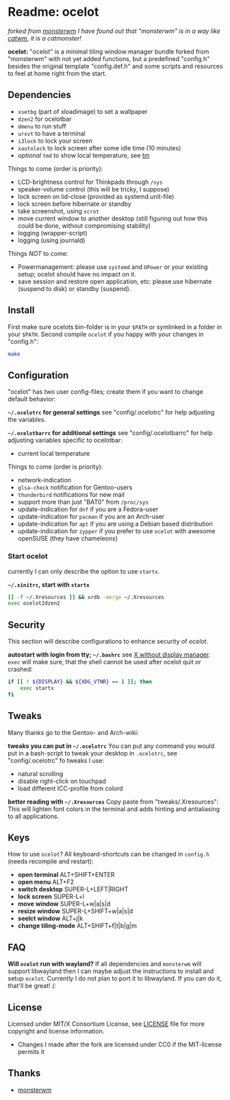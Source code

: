 # Readme: ocelot
*forked from [monsterwm](https://github.com/c00kiemon5ter/monsterwm)*
*I have found out that "monsterwm" is in a way like [catwm](https://github.com/pyknite/catwm), it is a catmonster!*

**ocelot:**
"ocelot" is a minimal tiling window manager bundle forked from "monsterwm" with
not yet added functions, but a predefined "config.h" besides the original template
"config.def.h" and some scripts and resources to feel at home right from the start.

## Dependencies

- `xsetbg` (part of xloadimage) to set a wallpaper
- `dzen2` for ocelotbar
- `dmenu` to run stuff
- `urxvt` to have a terminal
- `i3lock` to lock your screen
- `xautolock` to lock screen after some idle time (10 minutes)
- *optional* `tmd` to show local temperature, see [tm](https://github.com/poinck/tm)

Things to come (order is priority):
- LCD-brightness control for Thinkpads through `/sys`
- speaker-volume control (this will be tricky, I suppose)
- lock screen on lid-close (provided as systemd.unit-file)
- lock screen before hibernate or standby
- take screenshot, using `scrot`
- move current window to another desktop (still figuring out how this could be done, without compromising stability)
- logging (wrapper-script)
- logging (using journald)

Things *NOT* to come:
- Powermanagement: please use `systemd` and `UPower` or your existing setup; ocelot should have no impact on it.
- save session and restore open application, etc: please use hibernate (suspend to disk) or standby (suspend).

## Install
First make sure ocelots bin-folder is in your `$PATH` or symlinked in a folder
in your `$PATH`. Second compile `ocelot` if you happy with your changes in "config.h":
```.sh
make
```

## Configuration
"ocelot" has two user config-files; create them if you want to change default
behavior:

**`~/.ocelotrc` for general settings**
see "config/.ocelotrc" for help adjusting the variables.

**`~/.ocelotbarrc` for additional settings**
see "config/.ocelotbarrc" for help adjusting variables specific to ocelotbar:
- current local temperature

Things to come (order is priority):
- network-indication
- `glsa-check` notification for Gentoo-users
- `thunderbird` notifications for new mail
- support more than just "BAT0" from `/proc/sys`
- update-indication for `dnf` if you are a Fedora-user
- update-indication for `pacman` if you are an Arch-user
- update-indication for `apt` if you are using a Debian based distribution
- update-indication for `zypper` if you prefer to use `ocelot` with awesome openSUSE (they have chameleons)

### Start ocelot
currently I can only describe the option to use `startx`.

**`~/.xinitrc`, start with `startx`**
```.sh
[[ -f ~/.Xresources ]] && xrdb -merge ~/.Xresources
exec ocelot2dzen2
```

## Security
This section will describe configurations to enhance security of *ocelot*.

**autostart with login from tty; `~/.bashrc`**
see [X without display manager](https://wiki.gentoo.org/wiki/X_without_Display_Manager#systemd). `exec` will make sure, that the shell cannot be used after ocelot quit or crashed:
```.sh
if [[ ! ${DISPLAY} && ${XDG_VTNR} == 1 ]]; then
    exec startx
fi
```

## Tweaks
Many thanks go to the Gentoo- and Arch-wiki:

**tweaks you can put in `~/.ocelotrc`**
You can put any command you would put in a bash-script to tweak your desktop in `.ocelotrc`, see "config/.ocelotrc" fo tweaks I use:
- natural scrolling
- disable right-click on touchpad
- load different ICC-profile from colord

**better reading with `~/.Xresources`**
Copy paste from "tweaks/.Xresources": This will lighten font colors in the terminal and adds hinting and antialiasing to all applications.

## Keys
How to use `ocelot`? All keyboard-shortcuts can be changed in `config.h` (needs recompile and restart):

- **open terminal** ALT+SHIFT+ENTER
- **open menu** ALT+F2
- **switch desktop** SUPER-L+LEFT|RIGHT
- **lock screen** SUPER-L+l
- **move window** SUPER-L+w|a|s|d
- **resize window** SUPER-L+SHIFT+w|a|s|d
- **seelct window** ALT+j|k
- **change tiling-mode** ALT+SHIFT+f|t|b|g|m

## FAQ

**Will `ocelot` run with wayland?**
If all dependencies and `monsterwm` will support libwayland then I can maybe adjust the instructions to install and setup `ocelot`. Currently I do not plan to port it to libwayland. If you can do it, that'll be great! *(:*

## License
Licensed under MIT/X Consortium License, see [LICENSE][law] file for more
copyright and license information.
- Changes I made after the fork are licensed under CC0 if the MIT-license
permits it

  [law]: https://raw.github.com/c00kiemon5ter/monsterwm/master/LICENSE

## Thanks
- [monsterwm](https://github.com/c00kiemon5ter/monsterwm)


